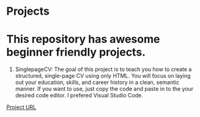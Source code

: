 # Projects


This repository has awesome beginner friendly projects.
=======
1. SinglepageCV: The goal of this project is to teach you how to create a structured, single-page CV using only HTML. You will focus on laying out your education, skills, and career history in a clean, semantic manner. If you want to use, just copy the code and paste in to the your desired code editor. I prefered Visual Studio Code. 

[Project URL](https://roadmap.sh/projects/single-page-cv)

